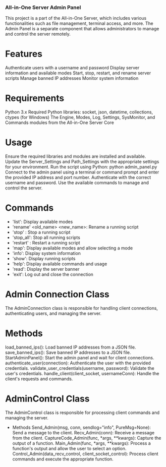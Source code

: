 ### All-in-One Server Admin Panel
This project is a part of the All-in-One Server, which includes various functionalities such as file management, terminal access, and more. The Admin Panel is a separate component that allows administrators to manage and control the server remotely.

# Features
Authenticate users with a username and password
Display server information and available modes
Start, stop, restart, and rename server scripts
Manage banned IP addresses
Monitor system information

# Requirements
Python 3.x
Required Python libraries: socket, json, datetime, collections, ctypes (for Windows)
The Engine, Modes, Log, Settings, SysMonitor, and Commands modules from the All-in-One Server Core

# Usage
Ensure the required libraries and modules are installed and available.
Update the Server_Settings and Path_Settings with the appropriate settings for your environment.
Run the script using Python: python admin_panel.py
Connect to the admin panel using a terminal or command prompt and enter the provided IP address and port number.
Authenticate with the correct username and password.
Use the available commands to manage and control the server.

# Commands
 - 'list': Display available modes
 - 'rename' <old_name> <new_name>: Rename a running script
 - 'stop' <name>: Stop a running script
 - 'stop_all': Stop all running scripts
 - 'restart' <name>: Restart a running script
 - 'map': Display available modes and allow selecting a mode
 - 'info': Display system information
 - 'show': Display running scripts
 - 'help': Display available commands and usage
 - 'read': Display the server banner
 - 'exit': Log out and close the connection

# Admin Connection Class
The AdminConnection class is responsible for handling client connections, authenticating users, and managing the server.

# Methods
load_banned_ips(): Load banned IP addresses from a JSON file.
save_banned_ips(): Save banned IP addresses to a JSON file.
StartAdminPanel(): Start the admin panel and wait for client connections.
authenticate_user(connection): Authenticate the user with the provided credentials.
validate_user_credentials(username, password): Validate the user's credentials.
handle_client(client_socket, usernameConn): Handle the client's requests and commands.

# AdminControl Class
The AdminControl class is responsible for processing client commands and managing the server.

- Methods
Send_Admin(msg, conn, sendlog="info", PureMsg=None): Send a message to the client.
Recv_Admin(conn): Receive a message from the client.
CaptureCode_Admin(func, *args, **kwargs): Capture the output of a function.
Main_Admin(func, *args, **kwargs): Process a function's output and allow the user to select an option.
Control_Admin(data_recv_control, client_socket_control): Process client commands and execute the appropriate function.